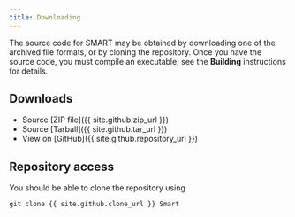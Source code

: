 ```yaml
---
title: Downloading
---
```


The source code for SMART may be obtained by downloading one of the archived
file formats, 
or by cloning the repository.
Once you have the source code, you must compile an executable;
see the **Building** instructions for details.

## Downloads

* Source [ZIP file]({{ site.github.zip_url }})
* Source [Tarball]({{ site.github.tar_url }})
* View on [GitHub]({{ site.github.repository_url }})

## Repository access

You should be able to clone the repository using
```
git clone {{ site.github.clone_url }} Smart
```
